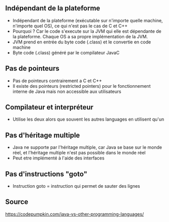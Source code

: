 ## Indépendant de la plateforme

- Indépendant de la plateforme (exécutable sur n'importe quelle machine, n'importe quel OS), ce qui n'est pas le cas de C et C++
- Pourquoi ? Car le code s'execute sur la JVM qui elle est dépendante de la plateforme. Chaque OS a sa propre implémentation de la JVM.
- JVM prend en entrée du byte code (.class) et le convertie en code machine
- Byte code (.class) généré par le compilateur JavaC

## Pas de pointeurs

- Pas de pointeurs contrairement a C et C++
- Il existe des pointeurs (restricted pointers) pour le fonctionnement interne de Java mais non accessible aux utilisateurs

## Compilateur et interpréteur

- Utilise les deux alors que souvent les autres languages en utilisent qu'un

## Pas d'héritage multiple

- Java ne supporte par l'héritage multiple, car Java se base sur le monde réel, et l'héritage multiple n'est pas possible dans le monde réel
- Peut etre implémenté à l'aide des interfaces

## Pas d'instructions "goto"

- Instruction goto = instruction qui permet de sauter des lignes

## Source

https://codepumpkin.com/java-vs-other-programming-languages/
